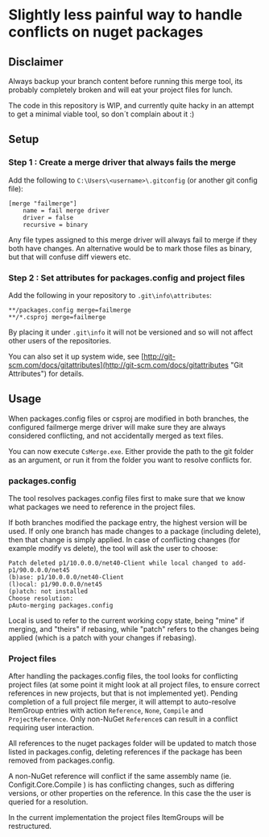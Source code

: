 # Slightly less painful way to handle conflicts on nuget packages

## Disclaimer
Always backup your branch content before running this merge tool, its probably completely broken and will
eat your project files for lunch.

The code in this repository is WIP, and currently quite hacky in an attempt to get a minimal viable tool, so don´t complain about it :)

## Setup

### Step 1 : Create a merge driver that always fails the merge
Add the following to `C:\Users\<username>\.gitconfig` (or another git config file):

    [merge "failmerge"]
    	name = fail merge driver
    	driver = false
        recursive = binary

Any file types assigned to this merge driver will always fail to merge if they both have changes.
An alternative would be to mark those files as binary, but that will confuse diff viewers etc.

### Step 2 : Set attributes for packages.config and project files
Add the following in your repository to `.git\info\attributes`:

    **/packages.config merge=failmerge
    **/*.csproj merge=failmerge
    
By placing it under `.git\info` it will not be versioned and so will not affect other users of the repositories.

You can also set it up system wide, see [http://git-scm.com/docs/gitattributes](http://git-scm.com/docs/gitattributes "Git Attributes") for details.

## Usage

When packages.config files or csproj are modified in both branches, the configured failmerge merge driver
will make sure they are always considered conflicting, and not accidentally merged as text files.

You can now execute `CsMerge.exe`. Either provide the path to the git folder as an argument, or run it from the
folder you want to resolve conflicts for.

### packages.config
The tool resolves packages.config files first to make sure that we know what packages we need to reference 
in the project files.

If both branches modified the package entry, the highest version will be used. If only one branch has made changes to a package (including delete), then that change is simply applied. In case of conflicting changes (for example modify vs delete), the tool will ask the user to choose:

    Patch deleted p1/10.0.0.0/net40-Client while local changed to add-p1/90.0.0.0/net45
    (b)ase: p1/10.0.0.0/net40-Client
    (l)ocal: p1/90.0.0.0/net45
    (p)atch: not installed
    Choose resolution:
    pAuto-merging packages.config

Local is used to refer to the current working copy state, being "mine" if merging, and "theirs" if rebasing, while "patch" refers to the changes being applied (which is a patch with your changes if rebasing).

### Project files
After handling the packages.config files, the tool looks for conflicting project files (at some point it might look at all project files, to ensure correct references in new projects, but that is not implemented yet). Pending completion of a full project file merger, it will attempt to auto-resolve ItemGroup entries with action `Reference`, `None`, `Compile` and `ProjectReference`. Only non-NuGet `Reference`s can result in a conflict requiring user interaction.

All references to the nuget packages folder will be updated to match those listed in packages.config, deleting
references if the package has been removed from packages.config.

A non-NuGet reference will conflict if the same assembly name (ie. Configit.Core.Compile ) is has conflicting changes, such as differing versions, or other properties on the reference. In this case the the user is queried for a resolution.

In the current implementation the project files ItemGroups will be restructured.
